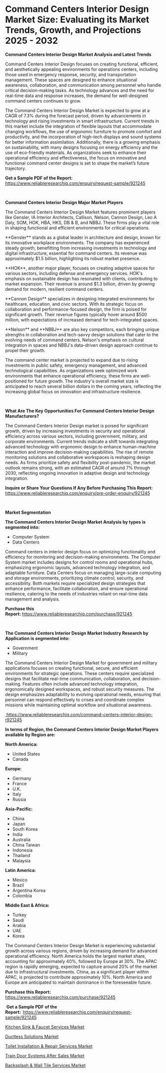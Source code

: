 <p><h1>Command Centers Interior Design Market Size: Evaluating its Market Trends, Growth, and Projections 2025 - 2032</h1></p><p><strong>Command Centers Interior Design Market Analysis and Latest Trends</strong></p>
<p><p>Command Centers Interior Design focuses on creating functional, efficient, and aesthetically appealing environments for operations centers, including those used in emergency response, security, and transportation management. These spaces are designed to enhance situational awareness, collaboration, and communication among personnel who handle critical decision-making tasks. As technology advances and the need for real-time data and response increases, the demand for well-designed command centers continues to grow.</p><p>The Command Centers Interior Design Market is expected to grow at a CAGR of 7.3% during the forecast period, driven by advancements in technology and rising investments in smart infrastructure. Current trends in this market include the integration of flexible layouts that accommodate changing workflows, the use of ergonomic furniture to promote comfort and productivity, and the incorporation of high-tech displays and sound systems for better information assimilation. Additionally, there is a growing emphasis on sustainability, with many designs focusing on energy efficiency and the use of eco-friendly materials. As organizations seek to enhance their operational efficiency and effectiveness, the focus on innovative and functional command center designs is set to shape the market’s future trajectory.</p></p>
<p><strong>Get a Sample PDF of the Report:&nbsp;</strong> <a href="https://www.reliableresearchiq.com/enquiry/request-sample/921245?utm_campaign=1159&utm_medium=2&utm_source=Github&utm_content=ia&utm_term=07032025&utm_id=command-centers-interior-design">https://www.reliableresearchiq.com/enquiry/request-sample/921245</a></p>
<p>&nbsp;</p>
<p><strong>Command Centers Interior Design Major Market Players</strong></p>
<p><p>The Command Centers Interior Design Market features prominent players like Gensler, IA Interior Architects, Callison, Nelson, Cannon Design, Leo A Daly, SOM, HOK, HBA, HKS, DB & B, and NBBJ. These firms play a vital role in shaping functional and efficient environments for critical operations.</p><p>**Gensler** stands as a global leader in architecture and design, known for its innovative workplace environments. The company has experienced steady growth, benefitting from increasing investments in technology and digital infrastructure, essential for command centers. Its revenue was approximately $1.5 billion, highlighting its robust market presence.</p><p>**HOK**, another major player, focuses on creating adaptive spaces for various sectors, including defense and emergency services. HOK's emphasis on sustainable design has resonated with clients, contributing to market expansion. Their revenue is around $1.3 billion, driven by growing demand for modern, resilient command centers.</p><p>**Cannon Design** specializes in designing integrated environments for healthcare, education, and civic sectors. With its strategic focus on collaboration and performance-focused design, the firm is poised for significant growth. Their revenue figures typically hover around $500 million, with expectations of increased demand for tech-integrated spaces.</p><p>**Nelson** and **NBBJ** are also key competitors, each bringing unique strengths in collaboration and tech-savvy design solutions that cater to the evolving needs of command centers. Nelson's emphasis on cultural integration in spaces and NBBJ's data-driven design approach continue to propel their growth.</p><p>The command center market is projected to expand due to rising investments in public safety, emergency management, and advanced technological capabilities. As organizations seek optimized work environments that enhance operational efficiency, these firms are well-positioned for future growth. The industry's overall market size is anticipated to reach several billion dollars in the coming years, reflecting the increasing global focus on innovation and infrastructure resilience.</p></p>
<p>&nbsp;</p>
<p><strong>What Are The Key Opportunities For Command Centers Interior Design Manufacturers?</strong></p>
<p><p>The Command Centers Interior Design market is poised for significant growth, driven by increasing investments in security and operational efficiency across various sectors, including government, military, and corporate environments. Current trends indicate a shift towards integrating advanced technology with ergonomic design to enhance human-machine interaction and improve decision-making capabilities. The rise of remote monitoring solutions and collaborative workspaces is reshaping design needs. As firms prioritize safety and flexibility post-pandemic, the market outlook remains strong, with an estimated CAGR of around 7% through 2030, reflecting ongoing innovation in adaptive design and technology integration.</p></p>
<p><strong>Inquire or Share Your Questions If Any Before Purchasing This Report:</strong> <a href="https://www.reliableresearchiq.com/enquiry/pre-order-enquiry/921245?utm_campaign=1159&utm_medium=2&utm_source=Github&utm_content=ia&utm_term=07032025&utm_id=command-centers-interior-design">https://www.reliableresearchiq.com/enquiry/pre-order-enquiry/921245</a></p>
<p>&nbsp;</p>
<p><strong>Market Segmentation</strong></p>
<p><strong>The Command Centers Interior Design Market Analysis by types is segmented into:</strong></p>
<p><ul><li>Computer System</li><li>Data Centers</li></ul></p>
<p><p>Command centers in interior design focus on optimizing functionality and efficiency for monitoring and decision-making environments. The Computer System market includes designs for control rooms and operational hubs, emphasizing ergonomic layouts, advanced technology integration, and adaptable furniture. Data Centers focus on managing large-scale computing and storage environments, prioritizing climate control, security, and accessibility. Both markets require specialized design strategies that enhance performance, facilitate collaboration, and ensure operational resilience, catering to the needs of industries reliant on real-time data management and analysis.</p></p>
<p><strong>Purchase this Report:&nbsp;</strong><a href="https://www.reliableresearchiq.com/purchase/921245?utm_campaign=1159&utm_medium=2&utm_source=Github&utm_content=ia&utm_term=07032025&utm_id=command-centers-interior-design">https://www.reliableresearchiq.com/purchase/921245</a></p>
<p>&nbsp;</p>
<p><strong>The Command Centers Interior Design Market Industry Research by Application is segmented into:</strong></p>
<p><ul><li>Government</li><li>Military</li></ul></p>
<p><p>The Command Centers Interior Design Market for government and military applications focuses on creating functional, secure, and efficient environments for strategic operations. These centers require specialized designs that facilitate real-time communication, collaboration, and decision-making. Features often include advanced technology integration, ergonomically designed workspaces, and robust security measures. The design emphasizes adaptability to evolving operational needs, ensuring that personnel can respond effectively to crises and coordinate complex missions while maintaining optimal workflow and situational awareness.</p></p>
<p><a href="https://www.reliableresearchiq.com/command-centers-interior-design-r921245?utm_campaign=1159&utm_medium=2&utm_source=Github&utm_content=ia&utm_term=07032025&utm_id=command-centers-interior-design">&nbsp;https://www.reliableresearchiq.com/command-centers-interior-design-r921245</a></p>
<p><strong>In terms of Region, the Command Centers Interior Design Market Players available by Region are:</strong></p>
<p>
    <p> <strong> North America: </strong>
        <ul>
            <li>United States</li>
            <li>Canada</li>
        </ul>
        </p> 
    <p> <strong> Europe: </strong>
        <ul>
            <li>Germany</li>
            <li>France</li>
            <li>U.K.</li>
            <li>Italy</li>
            <li>Russia</li>
        </ul>
        </p> 
    <p> <strong> Asia-Pacific: </strong>
        <ul>
            <li>China</li>
            <li>Japan</li>
            <li>South Korea</li>
            <li>India</li>
            <li>Australia</li>
            <li>China Taiwan</li>
            <li>Indonesia</li>
            <li>Thailand</li>
            <li>Malaysia</li>
        </ul>
        </p> 
    <p> <strong> Latin America: </strong>
        <ul>
            <li>Mexico</li>
            <li>Brazil</li>
            <li>Argentina Korea</li>
            <li>Colombia</li>
        </ul>
        </p> 
    <p> <strong> Middle East & Africa: </strong>
        <ul>
            <li>Turkey</li>
            <li>Saudi</li>
            <li>Arabia</li>
            <li>UAE</li>
            <li>Korea</li>
        </ul>
    </p>
    </p>
<p><p>The Command Centers Interior Design Market is experiencing substantial growth across various regions, driven by increasing demand for advanced operational efficiency. North America holds the largest market share, accounting for approximately 40%, followed by Europe at 30%. The APAC region is rapidly emerging, expected to capture around 20% of the market due to infrastructural investments. China, as a significant player within APAC, is projected to contribute approximately 10%. North America and Europe are anticipated to maintain dominance in the foreseeable future.</p></p>
<p><strong>Purchase this Report: </strong><a href="https://www.reliableresearchiq.com/purchase/921245?utm_campaign=1159&utm_medium=2&utm_source=Github&utm_content=ia&utm_term=07032025&utm_id=command-centers-interior-design">https://www.reliableresearchiq.com/purchase/921245</a></p>
<p>&nbsp;<strong>Get a Sample PDF of the Report:&nbsp;&nbsp;</strong><a href="https://www.reliableresearchiq.com/enquiry/request-sample/921245?utm_campaign=1159&utm_medium=2&utm_source=Github&utm_content=ia&utm_term=07032025&utm_id=command-centers-interior-design">https://www.reliableresearchiq.com/enquiry/request-sample/921245</a></p>
<p><strong></strong></p>
<p><p><a href="https://github.com/tauchzuazoli/Market-Research-Report-List-1/blob/main/kitchen-sink-faucet-services-market.md?utm_campaign=1159&utm_medium=2&utm_source=Github&utm_content=ia&utm_term=07032025&utm_id=command-centers-interior-design">Kitchen Sink & Faucet Services Market</a></p><p><a href="https://github.com/zappasuccofz/Market-Research-Report-List-1/blob/main/ductless-solutions-market.md?utm_campaign=1159&utm_medium=2&utm_source=Github&utm_content=ia&utm_term=07032025&utm_id=command-centers-interior-design">Ductless Solutions Market</a></p><p><a href="https://github.com/yosenadhler/Market-Research-Report-List-1/blob/main/toilet-installation-repair-services-market.md?utm_campaign=1159&utm_medium=2&utm_source=Github&utm_content=ia&utm_term=07032025&utm_id=command-centers-interior-design">Toilet Installation & Repair Services Market</a></p><p><a href="https://github.com/artussavasrv/Market-Research-Report-List-1/blob/main/train-door-systems-after-sales-market.md?utm_campaign=1159&utm_medium=2&utm_source=Github&utm_content=ia&utm_term=07032025&utm_id=command-centers-interior-design">Train Door Systems After Sales Market</a></p><p><a href="https://github.com/abbasgwiltke/Market-Research-Report-List-1/blob/main/backsplash-wall-tile-services-market.md?utm_campaign=1159&utm_medium=2&utm_source=Github&utm_content=ia&utm_term=07032025&utm_id=command-centers-interior-design">Backsplash & Wall Tile Services Market</a></p></p>